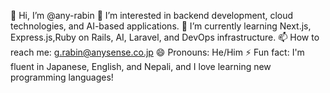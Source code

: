 👋 Hi, I’m @any-rabin
👀 I’m interested in backend development, cloud technologies, and AI-based applications.
🌱 I’m currently learning Next.js, Express.js,Ruby on Rails, AI, Laravel, and DevOps infrastructure.
📫 How to reach me: g.rabin@anysense.co.jp
😄 Pronouns: He/Him
⚡ Fun fact: I'm fluent in Japanese, English, and Nepali, and I love learning new programming languages!

<!---
any-rabin/any-rabin is a ✨ special ✨ repository because its `README.md` (this file) appears on your GitHub profile.
You can click the Preview link to take a look at your changes.
--->

